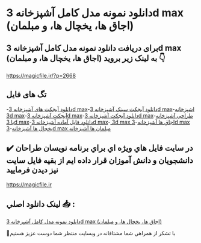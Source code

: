 # دانلود نمونه مدل کامل آشپزخانه 3d max (اجاق ها، یخچال ها، و مبلمان)

## برای دریافت دانلود نمونه مدل کامل آشپزخانه 3d max (اجاق ها، یخچال ها، و مبلمان) به لینک زیر بروید 👇

https://magicfile.ir/?p=2668

## تگ های فایل

-[دانلود آبجکت های آشپزخانه 3d max](https://magicfile.ir/product/%d9%86%d9%85%d9%88%d9%86%d9%87-%d9%85%d8%af%d9%84-%da%a9%d8%a7%d9%85%d9%84-%d8%a2%d8%b4%d9%be%d8%b2%d8%ae%d8%a7%d9%86%d9%87-3d-max/)-[دانلود آبجکت سینک آشپزخانه 3d max](https://magicfile.ir/product/%d9%86%d9%85%d9%88%d9%86%d9%87-%d9%85%d8%af%d9%84-%da%a9%d8%a7%d9%85%d9%84-%d8%a2%d8%b4%d9%be%d8%b2%d8%ae%d8%a7%d9%86%d9%87-3d-max/)-[اشپزخانه 3d max](https://magicfile.ir/product/%d9%86%d9%85%d9%88%d9%86%d9%87-%d9%85%d8%af%d9%84-%da%a9%d8%a7%d9%85%d9%84-%d8%a2%d8%b4%d9%be%d8%b2%d8%ae%d8%a7%d9%86%d9%87-3d-max/)-[آبجکت آشپزخانه 3d max](https://magicfile.ir/product/%d9%86%d9%85%d9%88%d9%86%d9%87-%d9%85%d8%af%d9%84-%da%a9%d8%a7%d9%85%d9%84-%d8%a2%d8%b4%d9%be%d8%b2%d8%ae%d8%a7%d9%86%d9%87-3d-max/)-[دانلود آبجکت آشپزخانه 3d max](https://magicfile.ir/product/%d9%86%d9%85%d9%88%d9%86%d9%87-%d9%85%d8%af%d9%84-%da%a9%d8%a7%d9%85%d9%84-%d8%a2%d8%b4%d9%be%d8%b2%d8%ae%d8%a7%d9%86%d9%87-3d-max/)-[طراحی آشپزخانه با 3d max](https://magicfile.ir/product/%d9%86%d9%85%d9%88%d9%86%d9%87-%d9%85%d8%af%d9%84-%da%a9%d8%a7%d9%85%d9%84-%d8%a2%d8%b4%d9%be%d8%b2%d8%ae%d8%a7%d9%86%d9%87-3d-max/)-[دانلود فایل آماده آشپزخانه 3d max](https://magicfile.ir/product/%d9%86%d9%85%d9%88%d9%86%d9%87-%d9%85%d8%af%d9%84-%da%a9%d8%a7%d9%85%d9%84-%d8%a2%d8%b4%d9%be%d8%b2%d8%ae%d8%a7%d9%86%d9%87-3d-max/)-[ 3d max اجاق ها آشپزخانه](https://magicfile.ir/product/%d9%86%d9%85%d9%88%d9%86%d9%87-%d9%85%d8%af%d9%84-%da%a9%d8%a7%d9%85%d9%84-%d8%a2%d8%b4%d9%be%d8%b2%d8%ae%d8%a7%d9%86%d9%87-3d-max/)-[3d max يخچال ها آشپزخانه](https://magicfile.ir/product/%d9%86%d9%85%d9%88%d9%86%d9%87-%d9%85%d8%af%d9%84-%da%a9%d8%a7%d9%85%d9%84-%d8%a2%d8%b4%d9%be%d8%b2%d8%ae%d8%a7%d9%86%d9%87-3d-max/)-[3d max مبلمان ها آشپزخانه](https://magicfile.ir/product/%d9%86%d9%85%d9%88%d9%86%d9%87-%d9%85%d8%af%d9%84-%da%a9%d8%a7%d9%85%d9%84-%d8%a2%d8%b4%d9%be%d8%b2%d8%ae%d8%a7%d9%86%d9%87-3d-max/)

## ✔️ در سايت فايل هاي ويژه اي براي برنامه نويسان طراحان دانشجويان و دانش آموزان قرار داده ايم از بقيه فايل سايت نيز ديدن فرماييد

https://magicfile.ir


## لينک دانلود اصلي 📥 :

[دانلود نمونه مدل کامل آشپزخانه 3d max (اجاق ها، یخچال ها، و مبلمان)](https://magicfile.ir/product/%d9%86%d9%85%d9%88%d9%86%d9%87-%d9%85%d8%af%d9%84-%da%a9%d8%a7%d9%85%d9%84-%d8%a2%d8%b4%d9%be%d8%b2%d8%ae%d8%a7%d9%86%d9%87-3d-max/) 


🙏با تشکر از همراهي شما مشتاقانه در وبسایت منتظر شما دوست عزیز هستیم

